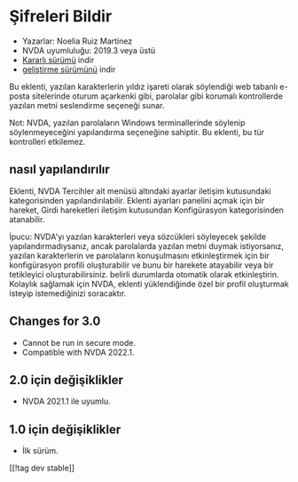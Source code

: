 # Şifreleri Bildir #
* Yazarlar: Noelia Ruiz Martínez
* NVDA uyumluluğu: 2019.3 veya üstü
* [Kararlı sürümü][1] indir
* [geliştirme sürümünü][2] indir

Bu eklenti, yazılan karakterlerin yıldız işareti olarak söylendiği web
tabanlı e-posta sitelerinde oturum açarkenki gibi, parolalar gibi korumalı
kontrollerde yazılan metni seslendirme seçeneği sunar.

Not: NVDA, yazılan parolaların Windows terminallerinde söylenip
söylenmeyeceğini yapılandırma seçeneğine sahiptir. Bu eklenti, bu tür
kontrolleri etkilemez.

## nasıl yapılandırılır

Eklenti, NVDA Tercihler alt menüsü altındaki ayarlar iletişim kutusundaki
kategorisinden yapılandırılabilir. Eklenti ayarları panelini açmak için bir
hareket, Girdi hareketleri iletişim kutusundan Konfigürasyon kategorisinden
atanabilir.

İpucu: NVDA'yı yazılan karakterleri veya sözcükleri söyleyecek şekilde
yapılandırmadıysanız, ancak parolalarda yazılan metni duymak istiyorsanız,
yazılan karakterlerin ve parolaların konuşulmasını etkinleştirmek için bir
konfigürasyon profili oluşturabilir ve bunu bir harekete atayabilir veya bir
tetikleyici oluşturabilirsiniz. belirli durumlarda otomatik olarak
etkinleştirin. Kolaylık sağlamak için NVDA, eklenti yüklendiğinde özel bir
profil oluşturmak isteyip istemediğinizi soracaktır.

## Changes for 3.0 ##
* Cannot be run in secure mode.
* Compatible with NVDA 2022.1.

## 2.0 için değişiklikler ##
* NVDA 2021.1 ile uyumlu.

## 1.0 için değişiklikler ##
* İlk sürüm.


[[!tag dev stable]]

[1]: http://addons.nvda-project.org/files/get.php?file=rp

[2]: http://addons.nvda-project.org/files/get.php?file=rp-dev
